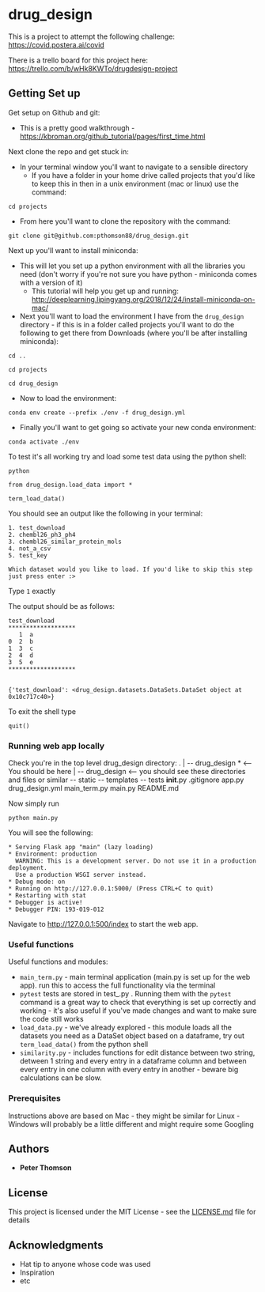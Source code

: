 # drug_design

This is a project to attempt the following challenge: https://covid.postera.ai/covid

There is a trello board for this project here: https://trello.com/b/wHk8KWTo/drugdesign-project

## Getting Set up
Get setup on Github and git:
* This is a pretty good walkthrough - https://kbroman.org/github_tutorial/pages/first_time.html

Next clone the repo and get stuck in:
* In your terminal window you'll want to navigate to a sensible directory
   * If you have a folder in your home drive called projects that you'd like to keep this in then in a unix environment (mac or linux) use the command:

```
cd projects
```
   * From here you'll want to clone the repository with the command:

```
git clone git@github.com:pthomson88/drug_design.git
```

Next up you'll want to install miniconda:
* This will let you set up a python environment with all the libraries you need (don't worry if you're not sure you have python - miniconda comes with a version of it)
     * This tutorial will help you get up and running: http://deeplearning.lipingyang.org/2018/12/24/install-miniconda-on-mac/
* Next you'll want to load the environment I have from the `drug_design` directory - if this is in a folder called projects you'll want to do the following to get there from Downloads (where you'll be after installing miniconda):
```
cd ..
```

```
cd projects
```

```
cd drug_design
```
   * Now to load the environment:
```
conda env create --prefix ./env -f drug_design.yml
```
* Finally you'll want to get going so activate your new conda environment:
```
conda activate ./env

```

To test it's all working try and load some test data using the python shell:

```
python

from drug_design.load_data import *

term_load_data()
```

You should see an output like the following in your terminal:
```
1. test_download
2. chembl26_ph3_ph4
3. chembl26_similar_protein_mols
4. not_a_csv
5. test_key

Which dataset would you like to load. If you'd like to skip this step just press enter :>
```
Type ```1``` exactly

The output should be as follows:

```
test_download
*******************
   1  a
0  2  b
1  3  c
2  4  d
3  5  e
*******************


{'test_download': <drug_design.datasets.DataSets.DataSet object at 0x10c717c40>}
```

To exit the shell type
```
quit()
```
### Running web app locally
Check you're in the top level drug_design directory:
.
|
-- drug_design * <-- You should be here
          |
          -- drug_design   <-- you should see these directories and files or similar
          -- static
          -- templates
          -- tests
          __init__.py
          .gitignore
          app.py
          drug_design.yml
          main_term.py
          main.py
          README.md

Now simply run
```
python main.py
```
You will see the following:
```
* Serving Flask app "main" (lazy loading)
* Environment: production
  WARNING: This is a development server. Do not use it in a production deployment.
  Use a production WSGI server instead.
* Debug mode: on
* Running on http://127.0.0.1:5000/ (Press CTRL+C to quit)
* Restarting with stat
* Debugger is active!
* Debugger PIN: 193-019-012
```

Navigate to http://127.0.0.1:500/index to start the web app.

### Useful functions

Useful functions and modules:
* ```main_term.py``` - main terminal application (main.py is set up for the web app). run this to access the full functionality via the terminal
* ```pytest``` tests are stored in test_.py . Running them with the ```pytest``` command is a great way to check that everything is set up correctly and working - it's also useful if you've made changes and want to make sure the code still works
* ```load_data.py``` - we've already explored - this module loads all the datasets you need as a DataSet object based on a dataframe, try out ```term_load_data()``` from the python shell
* ```similarity.py``` - includes functions for edit distance between two string, detween 1 string and every entry in a dataframe column and between every entry in one column with every entry in another - beware big calculations can be slow.

### Prerequisites

Instructions above are based on Mac - they might be similar for Linux - Windows will probably be a little different and might require some Googling

## Authors

* **Peter Thomson**

## License

This project is licensed under the MIT License - see the [LICENSE.md](LICENSE.md) file for details

## Acknowledgments

* Hat tip to anyone whose code was used
* Inspiration
* etc

